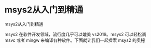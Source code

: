 # msys2从入门到精通

<div id="meta-description---">msys2从入门到精通</div>

msys2 在软件开发领域，流行度几乎可以媲美 vs2019。msys2 可以轻松调 msvc 或者 mingw 来编译各种软件。下面就让我们一起探索 msys2 的奥秘
